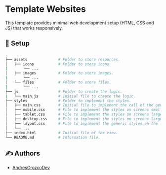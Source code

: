 
# Template Websites

This template provides minimal web development setup (HTML, CSS and JS) that works responsively.


## 📓 Setup

```bash
.
├── assets              # Folder to store resources.
│   ├── icons           # Folder to store icons.
|       └── ...
│   ├── images          # Folder to store images.
|       └── ...
│   └── files           # Folder to store files.
|       └── ...
├── js                  # Folder to create the logic.
|   └── main.js         # Initial file to create the logic.
├── styles              # Folder to implement the styles.
│   ├── main.css        # Initial file to implement the call of the generic files.
│   ├── mobile.css      # File to implement the styles on screens smaller than 576 px.
│   ├── tablet.css      # File to implement the styles on screens larger than 576 px and smaller than 992 px.
│   ├── desktop.css     # File to implement the styles on screens larger than 992 px.
│   ├── layout.css      # File to implement the generic styles on the layout of containers.
│   └── ...
├── index.html          # Initial file of the view.
└── README.md           # Information file.
```

## ✍️ Authors

- [AndresOrozcoDev](https://github.com/AndresOrozcoDev)

